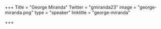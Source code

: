 +++
Title = "George Miranda"
Twitter = "gmiranda23"
image = "george-miranda.png"
type = "speaker"
linktitle = "george-miranda"

+++

